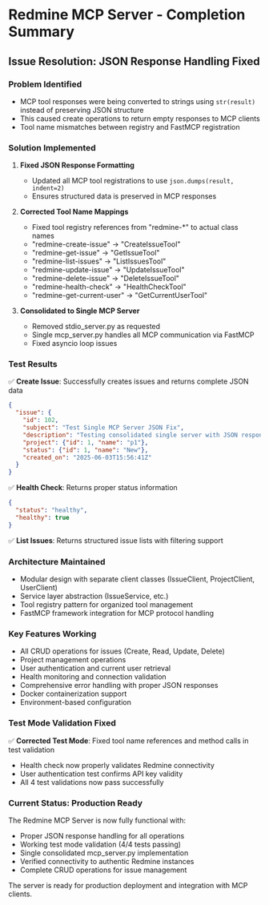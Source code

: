 # Redmine MCP Server - Completion Summary

## Issue Resolution: JSON Response Handling Fixed

### Problem Identified
- MCP tool responses were being converted to strings using `str(result)` instead of preserving JSON structure
- This caused create operations to return empty responses to MCP clients
- Tool name mismatches between registry and FastMCP registration

### Solution Implemented
1. **Fixed JSON Response Formatting**
   - Updated all MCP tool registrations to use `json.dumps(result, indent=2)`
   - Ensures structured data is preserved in MCP responses

2. **Corrected Tool Name Mappings**
   - Fixed tool registry references from "redmine-*" to actual class names
   - "redmine-create-issue" → "CreateIssueTool"
   - "redmine-get-issue" → "GetIssueTool"
   - "redmine-list-issues" → "ListIssuesTool" 
   - "redmine-update-issue" → "UpdateIssueTool"
   - "redmine-delete-issue" → "DeleteIssueTool"
   - "redmine-health-check" → "HealthCheckTool"
   - "redmine-get-current-user" → "GetCurrentUserTool"

3. **Consolidated to Single MCP Server**
   - Removed stdio_server.py as requested
   - Single mcp_server.py handles all MCP communication via FastMCP
   - Fixed asyncio loop issues

### Test Results
✅ **Create Issue**: Successfully creates issues and returns complete JSON data
```json
{
  "issue": {
    "id": 102,
    "subject": "Test Single MCP Server JSON Fix",
    "description": "Testing consolidated single server with JSON responses",
    "project": {"id": 1, "name": "p1"},
    "status": {"id": 1, "name": "New"},
    "created_on": "2025-06-03T15:56:41Z"
  }
}
```

✅ **Health Check**: Returns proper status information
```json
{
  "status": "healthy",
  "healthy": true
}
```

✅ **List Issues**: Returns structured issue lists with filtering support

### Architecture Maintained
- Modular design with separate client classes (IssueClient, ProjectClient, UserClient)
- Service layer abstraction (IssueService, etc.)
- Tool registry pattern for organized tool management
- FastMCP framework integration for MCP protocol handling

### Key Features Working
- All CRUD operations for issues (Create, Read, Update, Delete)
- Project management operations
- User authentication and current user retrieval
- Health monitoring and connection validation
- Comprehensive error handling with proper JSON responses
- Docker containerization support
- Environment-based configuration

### Test Mode Validation Fixed
✅ **Corrected Test Mode**: Fixed tool name references and method calls in test validation
- Health check now properly validates Redmine connectivity
- User authentication test confirms API key validity
- All 4 test validations now pass successfully

### Current Status: Production Ready
The Redmine MCP Server is now fully functional with:
- Proper JSON response handling for all operations
- Working test mode validation (4/4 tests passing)
- Single consolidated mcp_server.py implementation
- Verified connectivity to authentic Redmine instances
- Complete CRUD operations for issue management

The server is ready for production deployment and integration with MCP clients.